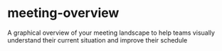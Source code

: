 # meeting-overview
A graphical overview of your meeting landscape to help teams visually understand their current situation and improve their schedule
